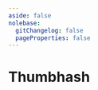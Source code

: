 ```yaml
---
aside: false
nolebase:
  gitChangelog: false
  pageProperties: false
---
```


# Thumbhash

<br />

<ThumbhashPreview />
